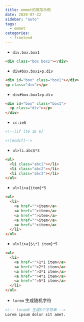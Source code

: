 ```yaml
---
title: emmet的简写示例
date: 2020-07-22
sidebar: "auto"
tags:
  - emmet
categories:
  - frontend
---
```


- `div.box.box1`

```html
<div class="box box1"></div>
```

- `div#box.box1+p.div`

```html
<div id="box" class="box1"></div>
<p class="div"></p>
```

- `div#box.box1>p.div`

```html
<div id="box" class="box1">
  <p class="div"></p>
</div>
```

- `cc:ie6`

```html
<!--[if lte IE 6]

<![endif]-->
```

- `ul>li.abc$*3`

```html
<ul>
  <li class="abc1"></li>
  <li class="abc2"></li>
  <li class="abc3"></li>
</ul>
```

- `ul>li>a{item}*5`

```html
<ul>
  <li>
    <a href="">item</a>
    <a href="">item</a>
    <a href="">item</a>
    <a href="">item</a>
    <a href="">item</a>
  </li>
</ul>
```

- `ul>li>a{$\*1 item}*5`

```html
<ul>
  <li>
    <a href="">1*1 item</a>
    <a href="">2*1 item</a>
    <a href="">3*1 item</a>
    <a href="">4*1 item</a>
    <a href="">5*1 item</a>
  </li>
</ul>
```

- `lorem` 生成随机字符

```html
<!-- lorem5 生成5个字符串 -->
Lorem ipsum dolor sit amet.
```
